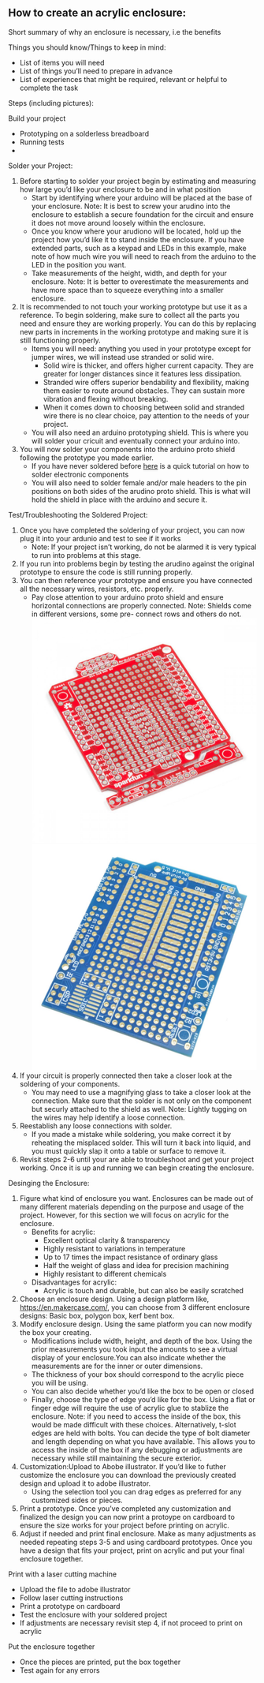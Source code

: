 ## How to create an acrylic enclosure:

Short summary of why an enclosure is necessary, i.e the benefits

Things you should know/Things to keep in mind:

- List of items you will need
- List of things you’ll need to prepare in advance
- List of experiences that might be required, relevant or helpful to complete the task

Steps (including pictures):

Build your project
- Prototyping on a solderless breadboard 
- Running tests
- 

Solder your Project:

1. Before starting to solder your project begin by estimating and measuring how large you’d like your enclosure to be and in what position
    - Start by identifying where your arduino will be placed at the base of your enclosure. Note: It is best to screw your arudino into the enclosure to establish a        secure foundation for the circuit and ensure it does not move around loosely within the enclosure.
    - Once you know where your arudiono will be located, hold up the project how you’d like it to stand inside the enclosure. If you have extended parts, such as a         keypad and LEDs in this example, make note of how much wire you will need to reach from the arduino to the LED in the position you want. 
    - Take measurements of the height, width, and depth for your enclosure. Note: It is better to overestimate the measurements and have more space than to squeeze         everything into a smaller enclosure. 
2. It is recommended to not touch your working prototype but use it as a reference. To begin soldering, make sure to collect all the parts you need and ensure they are working properly. You can do this by replacing new parts in increments in the working prototype and making sure it is still functioning properly. 
    - Items you will need: anything you used in your prototype except for jumper wires, we will instead use stranded or solid wire.
        - Solid wire is thicker, and offers higher current capacity. They are greater for longer distances since it features less dissipation. 
        - Stranded wire offers superior bendability and flexibility, making them easier to route around obstacles. They can sustain more vibration and flexing without          breaking. 
        - When it comes down to choosing between solid and stranded wire there is no clear choice, pay attention to the needs of your project. 
    - You will also need an arduino prototyping shield. This is where you will solder your cricuit and eventually connect your arduino into. 
3. You will now solder your components into the arduino proto shield following the prototype you made earlier.
    - If you have never soldered before [here](https://www.youtube.com/watch?v=Qps9woUGkvI ) is a quick tutorial on how to solder electronic components
    - You will also need to solder female and/or male headers to the pin positions on both sides of the arudino proto shield. This is what will hold the shield in          place with the arduino and secure it. 

    
    
Test/Troubleshooting the Soldered Project:

1. Once you have completed the soldering of your project, you can now plug it into your ardunio and test to see if it works
    - Note: If your project isn’t working, do not be alarmed it is very typical to run into problems at this stage. 
2. If you run into problems begin by testing the arudino against the original prototype to ensure the code is still running properly.
3. You can then reference your prototype and ensure you have connected all the necessary wires, resistors, etc. properly.
    - Pay close attention to your arduino proto shield and ensure horizontal connections are properly connected. Note: Shields come in different versions, some pre-        connect rows and others do not.
    ![](images/shield1.jpeg) ![](images/shield2.jpeg)
4. If your circuit is properly connected then take a closer look at the soldering of your components.	
    - You may need to use a magnifying glass to take a closer look at the connection. Make sure that the solder is not only on the component but securly attached to        the shield as well. Note: Lightly tugging on the wires may help identify a loose connection.
5. Reestablish any loose connections with solder.
    - If you made a mistake while soldering, you make correct it by reheating the misplaced solder. This will turn it back into liquid, and you must quickly slap it        onto a table or surface to remove it. 
6. Revisit steps 2-6 until your are able to troubleshoot and get your project working. Once it is up and running we can begin creating the enclosure. 


Desinging the Enclosure: 

1. Figure what kind of enclosure you want. Enclosures can be made out of many different materials depending on the purpose and usage of the project. However, for this section we will focus on acrylic for the enclosure. 
    - Benefits for acrylic:
        - Excellent optical clarity & transparency
        - Highly resistant to variations in temperature
        - Up to 17 times the impact resistance of ordinary glass
        - Half the weight of glass and idea for precision machining
        - Highly resistant to different chemicals
    - Disadvantages for acrylic:
        - Acrylic is touch and durable, but can also be easily scratched
2. Choose an enclosure design. Using a design platform like, https://en.makercase.com/, you can choose from 3 different enclosure designs: Basic box, polygon box, kerf bent box. 
3. Modify enclosure design. Using the same platform you can now modify the box your creating. 
    - Modifications include width, height, and depth of the box. Using the prior measurements you took input the amounts to see a virtual display of your enclosure.You     can also indicate whether the measurements are for the inner or outer dimensions.
    - The thickness of your box should correspond to the acrylic piece you will be using.
    - You can also decide whether you’d like the box to be open or closed
    - Finally, choose the type of edge you’d like for the box. Using a flat or finger edge will require the use of acrylic glue to stablize the enclosure. Note: if you     need to access the inside of the box, this would be made difficult with these choices. Alternatively, t-slot edges are held with bolts. You can decide the type of      bolt diameter and length depending on what you have available. This allows you to access the inside of the box if any debugging or adjustments are necessary while      still maintaining the secure exterior. 
4. Customization:Upload to Abobe illustrator. If you’d like to futher customize the enclosure you can download the previously created design and upload it to adobe illustrator. 
    - Using the selection tool you can drag edges as preferred for any customized sides or pieces.
5. Print a prototype. Once you’ve completed any customization and finalized the design you can now print a protoype on cardboard to ensure the size works for your project before printing on acrylic.
6. Adjust if needed and print final enclosure. Make as many adjustments as needed repeating steps 3-5 and using cardboard prototypes. Once you have a design that fits your project, print on acrylic and put your final enclosure together. 



Print with a laser cutting machine
- Upload the file to adobe illustrator 
- Follow laser cutting instructions
- Print a prototype on cardboard
- Test the enclosure with your soldered project
- If adjustments are necessary revisit step 4, if not proceed to print on acrylic


Put the enclosure together
- Once the pieces are printed, put the box together 
- Test again for any errors 


